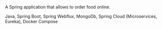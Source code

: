 A Spring application that allows to order food online.

Java, Spring Boot, Spring Webflux, MongoDb, Spring Cloud (Microservices, Eureka), Docker Compose
